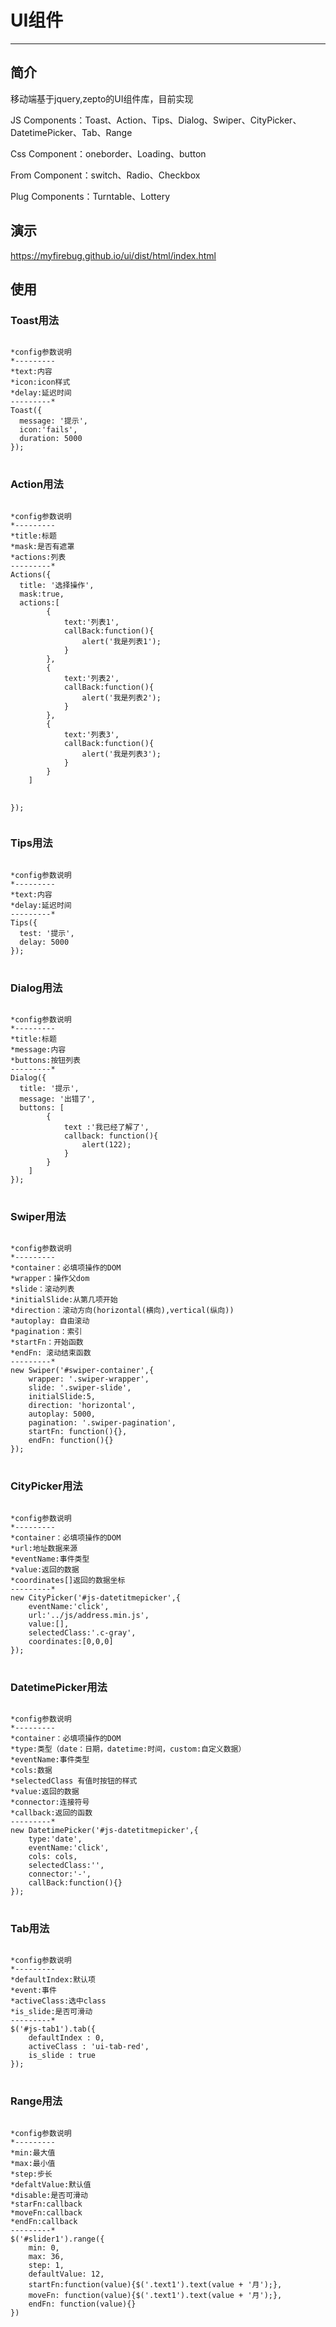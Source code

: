 <h1>UI组件</h1>
<hr>
<h2>简介</h2>
<p>移动端基于jquery,zepto的UI组件库，目前实现</p>
<p>JS Components：Toast、Action、Tips、Dialog、Swiper、CityPicker、DatetimePicker、Tab、Range</p>
<p>Css Component：oneborder、Loading、button</p>
<p>From Component：switch、Radio、Checkbox</p>
<p>Plug Components：Turntable、Lottery</p>
<h2>演示</h2>
<p><a href="https://myfirebug.github.io/ui/dist/html/index.html">https://myfirebug.github.io/ui/dist/html/index.html</a></p>
<h2>使用</h2>
<h3>Toast用法</h3>
<pre>
<code>
*config参数说明
*---------
*text:内容  
*icon:icon样式 
*delay:延迟时间 
---------*
Toast({
  message: '提示',
  icon:'fails',
  duration: 5000
});
</code>
</pre>
<h3>Action用法</h3>
<pre>
<code>
*config参数说明
*---------
*title:标题
*mask:是否有遮罩
*actions:列表
---------*
Actions({
  title: '选择操作',
  mask:true,
  actions:[
		{
			text:'列表1',
			callBack:function(){
				alert('我是列表1');
			}
		},
		{
			text:'列表2',
			callBack:function(){
				alert('我是列表2');
			}
		},
		{
			text:'列表3',
			callBack:function(){
				alert('我是列表3');
			}
		}
	]

});
</code>
</pre>
<h3>Tips用法</h3>
<pre>
<code>
*config参数说明
*---------
*text:内容  
*delay:延迟时间  
---------*
Tips({
  test: '提示',
  delay: 5000
});
</code>
</pre>
<h3>Dialog用法</h3>
<pre>
<code>
*config参数说明
*---------
*title:标题
*message:内容
*buttons:按钮列表
---------*
Dialog({
  title: '提示',
  message: '出错了',
  buttons: [
		{
			text :'我已经了解了',
			callback: function(){
				alert(122);
			}
		}
	]
});
</code>
</pre>
<h3>Swiper用法</h3>
<pre>
<code>
*config参数说明
*---------
*container：必填项操作的DOM
*wrapper：操作父dom
*slide：滚动列表
*initialSlide:从第几项开始
*direction：滚动方向(horizontal(横向),vertical(纵向))
*autoplay: 自由滚动
*pagination：索引
*startFn：开始函数
*endFn: 滚动结束函数
---------*
new Swiper('#swiper-container',{
	wrapper: '.swiper-wrapper',
	slide: '.swiper-slide',
	initialSlide:5,
	direction: 'horizontal',
	autoplay: 5000,
	pagination: '.swiper-pagination',
	startFn: function(){},
	endFn: function(){}
});
</code>
</pre>
<h3>CityPicker用法</h3>
<pre>
<code>
*config参数说明
*---------
*container：必填项操作的DOM
*url:地址数据来源
*eventName:事件类型
*value:返回的数据
*coordinates[]返回的数据坐标
---------*
new CityPicker('#js-datetitmepicker',{
	eventName:'click',
	url:'../js/address.min.js',
	value:[],
	selectedClass:'.c-gray',
	coordinates:[0,0,0]
});
</code>
</pre>
<h3>DatetimePicker用法</h3>
<pre>
<code>
*config参数说明
*---------
*container：必填项操作的DOM
*type:类型（date：日期，datetime:时间，custom:自定义数据）
*eventName:事件类型
*cols:数据
*selectedClass 有值时按钮的样式
*value:返回的数据
*connector:连接符号
*callback:返回的函数
---------*
new DatetimePicker('#js-datetitmepicker',{
	type:'date',
	eventName:'click',
	cols: cols,
	selectedClass:'',
	connector:'-',
	callBack:function(){}
});
</code>
</pre>

<h3>Tab用法</h3>
<pre>
<code>
*config参数说明
*---------
*defaultIndex:默认项  
*event:事件  
*activeClass:选中class  
*is_slide:是否可滑动  
---------*
$('#js-tab1').tab({
	defaultIndex : 0,
	activeClass : 'ui-tab-red',
	is_slide : true
});
</code>
</pre>

<h3>Range用法</h3>
<pre>
<code>
*config参数说明
*---------
*min:最大值 
*max:最小值 
*step:步长
*defaltValue:默认值 
*disable:是否可滑动
*starFn:callback
*moveFn:callback
*endFn:callback 
---------*
$('#slider1').range({
	min: 0,
	max: 36,
	step: 1,
	defaultValue: 12,
	startFn:function(value){$('.text1').text(value + '月');},
	moveFn: function(value){$('.text1').text(value + '月');},
	endFn: function(value){}
})
</code>
</pre>


